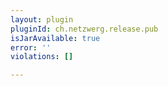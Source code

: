 ```yaml
---
layout: plugin
pluginId: ch.netzwerg.release.pub
isJarAvailable: true
error: ''
violations: []

---
```

